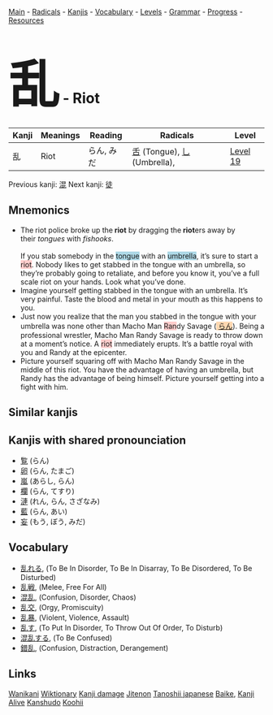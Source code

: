 <style> bigfont {font-size: 100px}</style>
[Main](../README.md) -
[Radicals](../radicals.md) -
[Kanjis](../kanjis.md) -
[Vocabulary](../vocabulary.md) -
[Levels](../levels.md) -
[Grammar](../grammar.md) - 
[Progress](../progress.md) -
[Resources](../resources.md)
# <bigfont> 乱</bigfont> - Riot 

| Kanji | Meanings | Reading | Radicals | Level |
| --- | --- | --- | --- | --- |
| 乱 | Riot | らん, みだ | [舌](../radicals/舌.md) (Tongue), [乚](../radicals/乚.md) (Umbrella),  | [Level 19](../levels/wk_level19.md) |

Previous kanji: [混](混.md) Next kanji: [徒](徒.md) 

## Mnemonics
 * <div><div>The<b> </b>riot police broke up the<strong>&nbsp;riot</strong>&nbsp;by dragging the<strong>&nbsp;riot</strong>ers away by their&nbsp;<em>tongues</em>&nbsp;with&nbsp;<em>fishooks</em>.</div></div><br>If you stab somebody in the <span style="background-color:#ADD8E6"> tongue</span> with an <span style="background-color:#ADD8E6"> umbrella</span>, it’s sure to start a <span style="background-color:#ffcccb"> riot</span>. Nobody likes to get stabbed in the tongue with an umbrella, so they’re probably going to retaliate, and before you know it, you’ve a full scale riot on your hands. Look what you’ve done.<br>
* Imagine yourself getting stabbed in the tongue with an umbrella. It’s very painful. Taste the blood and metal in your mouth as this happens to you.
* Just now you realize that the man you stabbed in the tongue with your umbrella was none other than Macho Man <span style="background-color:#ffcccb"> Ran</span>dy Savage (<span style="background-color:#fed8b1"> [らん](https://jisho.org/search/らん)</span>). Being a professional wrestler, Macho Man Randy Savage is ready to throw down at a moment’s notice. A <span style="background-color:#ffcccb"> riot</span> immediately erupts. It’s a battle royal with you and Randy at the epicenter.
* Picture yourself squaring off with Macho Man Randy Savage in the middle of this riot. You have the advantage of having an umbrella, but Randy has the advantage of being himself. Picture yourself getting into a fight with him.


## Similar kanjis
 


## Kanjis with shared pronounciation
 * [覧](覧.md) (らん)
* [卵](卵.md) (らん, たまご)
* [嵐](嵐.md) (あらし, らん)
* [欄](欄.md) (らん, てすり)
* [漣](漣.md) (れん, らん, さざなみ)
* [藍](藍.md) (らん, あい)
* [妄](妄.md) (もう, ぼう, みだ)



## Vocabulary
 * [乱れる](../vocabulary/乱.md), (To Be In Disorder, To Be In Disarray, To Be Disordered, To Be Disturbed)
* [乱戦](../vocabulary/乱.md), (Melee, Free For All)
* [混乱](../vocabulary/乱.md), (Confusion, Disorder, Chaos)
* [乱交](../vocabulary/乱.md), (Orgy, Promiscuity)
* [乱暴](../vocabulary/乱.md), (Violent, Violence, Assault)
* [乱す](../vocabulary/乱.md), (To Put In Disorder, To Throw Out Of Order, To Disturb)
* [混乱する](../vocabulary/乱.md), (To Be Confused)
* [錯乱](../vocabulary/乱.md), (Confusion, Distraction, Derangement)




## Links 


[Wanikani](https://www.wanikani.com/kanji/乱)
[Wiktionary](https://en.wiktionary.org/wiki/乱)
[Kanji damage](http://www.kanjidamage.com/kanji/search?utf8=✓&q=乱)
[Jitenon](https://jitenon.com/kanji/乱)
[Tanoshii japanese](https://www.tanoshiijapanese.com/dictionary/kanji.cfm?k=乱)
[Baike](https://baike.baidu.com/item/乱),
[Kanji Alive](https://app.kanjialive.com/乱)
[Kanshudo](https://www.kanshudo.com/searchmn?q=乱)
[Koohii](https://kanji.koohii.com/study/kanji/乱)

